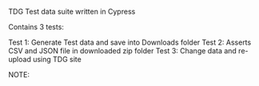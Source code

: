 TDG Test data suite written in Cypress

Contains 3 tests:

Test 1: Generate Test data and save into Downloads folder
Test 2: Asserts CSV and JSON file in downloaded zip folder
Test 3: Change data and re-upload using TDG site

NOTE: 
